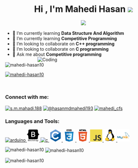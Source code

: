 <h1 align="center"><b>Hi , I'm Mahedi Hasan </b><img src="https://media.giphy.com/media/hvRJCLFzcasrR4ia7z/giphy.gif" width="35"></h1>
<p align="center">
 <a href="https://github.com/DenverCoder1/readme-typing-svg"><img src="https://readme-typing-svg.herokuapp.com?font=Time+New+Roman&color=cyan&size=25&center=true&vCenter=true&width=600&height=100&lines=Assalamu+O+Alaikum+Warahmatullah..&hearts;++;Competitive-+Programmer,;Software+Engineer,;Computer+Science+Student,;CTF+Newbie,;Active+Learner/Researcher,;Love+to+learn+new+stuffs..<"></a>
</p>

- 🌱 I’m currently learning **Data Structure And Algorithm** 
- 🌱 I’m currently learning **Competitive Programming** 
- 👯 I’m looking to collaborate on **C++ programming** 
- 👯 I’m looking to collaborate on **C programming** 
- 💬 Ask me about **Competitive programming**
<img
  align="right"
  alt="Coding"
  width="400"
  src="https://cdn.dribbble.com/users/1162077/screenshots/3848914/programmer.gif"
/>
<p align="left">
  <img
    src="https://komarev.com/ghpvc/?username=mahedi-hasan10&label=Profile%20views&color=0e75b6&style=flat"
    alt="mahedi-hasan10"
  />
</p>

<p align="left">
  <a href="https://github.com/ryo-ma/github-profile-trophy"
    ><img
      src="https://github-profile-trophy.vercel.app/?username=mahedi-hasan10"
      alt="mahedi-hasan10"
  /></a>
</p>

<p align="left">
  <a href="https://twitter.com/" target="blank"
    ><img
      src="https://img.shields.io/twitter/follow/?logo=twitter&style=for-the-badge"
      alt=""
  /></a>
</p>

<h3 align="left">Connect with me:</h3>
<p align="left">
  <a href="https://fb.com/s.m.mahadi.188" target="blank"
    ><img
      align="center"
      src="https://raw.githubusercontent.com/rahuldkjain/github-profile-readme-generator/master/src/images/icons/Social/facebook.svg"
      alt="s.m.mahadi.188"
      height="30"
      width="40"
  /></a>
  <a href="https://www.hackerrank.com/@hasanmdmahedi193" target="blank"
    ><img
      align="center"
      src="https://raw.githubusercontent.com/rahuldkjain/github-profile-readme-generator/master/src/images/icons/Social/hackerrank.svg"
      alt="@hasanmdmahedi193"
      height="30"
      width="40"
  /></a>
  <a href="https://codeforces.com/profile/mahedi_cfs" target="blank"
    ><img
      align="center"
      src="https://raw.githubusercontent.com/rahuldkjain/github-profile-readme-generator/master/src/images/icons/Social/codeforces.svg"
      alt="mahedi_cfs"
      height="30"
      width="40"
  /></a>
</p>

<h3 align="left">Languages and Tools:</h3>
<p align="left">
  <a href="https://www.arduino.cc/" target="_blank" rel="noreferrer">
    <img
      src="https://cdn.worldvectorlogo.com/logos/arduino-1.svg"
      alt="arduino"
      width="40"
      height="40"
    />
  </a>
  <a href="https://getbootstrap.com" target="_blank" rel="noreferrer">
    <img
      src="https://raw.githubusercontent.com/devicons/devicon/master/icons/bootstrap/bootstrap-plain-wordmark.svg"
      alt="bootstrap"
      width="40"
      height="40"
    />
  </a>
  <a href="https://www.cppprogramming.com/" target="_blank" rel="noreferrer">
    <img
      src="https://raw.githubusercontent.com/devicons/devicon/master/icons/cpp/cpp-original.svg"
      alt="c"
      width="40"
      height="40"
    />
  </a>
 <a href="https://www.cprogramming.com/" target="_blank" rel="noreferrer">
    <img
      src="https://raw.githubusercontent.com/devicons/devicon/master/icons/c/c-original.svg"
      alt="c"
      width="40"
      height="40"
    />
  </a>
  <a href="https://www.w3schools.com/css/" target="_blank" rel="noreferrer">
    <img
      src="https://raw.githubusercontent.com/devicons/devicon/master/icons/css3/css3-original-wordmark.svg"
      alt="css3"
      width="40"
      height="40"
    />
  </a>
  <a href="https://www.w3.org/html/" target="_blank" rel="noreferrer">
    <img
      src="https://raw.githubusercontent.com/devicons/devicon/master/icons/html5/html5-original-wordmark.svg"
      alt="html5"
      width="40"
      height="40"
    />
  </a>
  <a
    href="https://developer.mozilla.org/en-US/docs/Web/JavaScript"
    target="_blank"
    rel="noreferrer"
  >
    <img
      src="https://raw.githubusercontent.com/devicons/devicon/master/icons/javascript/javascript-original.svg"
      alt="javascript"
      width="40"
      height="40"
    />
  </a>
  <a href="https://www.linux.org/" target="_blank" rel="noreferrer">
    <img
      src="https://raw.githubusercontent.com/devicons/devicon/master/icons/linux/linux-original.svg"
      alt="linux"
      width="40"
      height="40"
    />
  </a>
  <a href="https://www.mysql.com/" target="_blank" rel="noreferrer">
    <img
      src="https://raw.githubusercontent.com/devicons/devicon/master/icons/mysql/mysql-original-wordmark.svg"
      alt="mysql"
      width="40"
      height="40"
    />
  </a>
</p>

<p>
  <img
    align="left"
    src="https://github-readme-stats.vercel.app/api/top-langs?username=mahedi-hasan10&show_icons=true&locale=en&layout=compact"
    alt="mahedi-hasan10"
  />
</p>

<p>
  &nbsp;<img
    align="center"
    src="https://github-readme-stats.vercel.app/api?username=mahedi-hasan10&show_icons=true&locale=en"
    alt="mahedi-hasan10"
  />
</p>

<p>
  <img
    align="center"
    src="https://github-readme-streak-stats.herokuapp.com/?user=mahedi-hasan10&"
    alt="mahedi-hasan10"
  />
</p>
